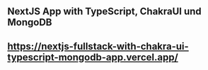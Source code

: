 ## NextJS App with TypeScript, ChakraUI und MongoDB  


## https://nextjs-fullstack-with-chakra-ui-typescript-mongodb-app.vercel.app/
